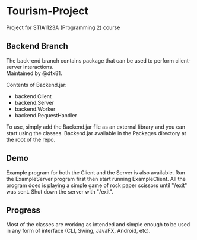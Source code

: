 # Tourism-Project
Project for STIA1123A (Programming 2) course

## Backend Branch
The back-end branch contains package that can be used to
perform client-server interactions.  
Maintained by @dfx81.  
  
Contents of Backend.jar:
- backend.Client
- backend.Server
- backend.Worker
- backend.RequestHandler

To use, simply add the Backend.jar file as an external library
and you can start using the classes. Backend.jar available in
the Packages directory at the root of the repo.

## Demo
Example program for both the Client and the Server is also
available. Run the ExampleServer program first then start running
ExampleClient. All the program does is playing a simple game of
rock paper scissors until "/exit" was sent. Shut down the server
with "/exit".

## Progress
Most of the classes are working as intended and simple enough to be
used in any form of interface (CLI, Swing, JavaFX, Android, etc).